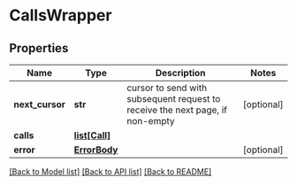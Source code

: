 # CallsWrapper

## Properties
Name | Type | Description | Notes
------------ | ------------- | ------------- | -------------
**next_cursor** | **str** | cursor to send with subsequent request to receive the next page, if non-empty | [optional] 
**calls** | [**list[Call]**](Call.md) |  | 
**error** | [**ErrorBody**](ErrorBody.md) |  | [optional] 

[[Back to Model list]](../README.md#documentation-for-models) [[Back to API list]](../README.md#documentation-for-api-endpoints) [[Back to README]](../README.md)



